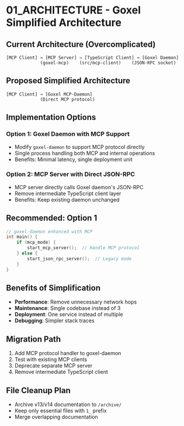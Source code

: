 # 01_ARCHITECTURE - Goxel Simplified Architecture

## Current Architecture (Overcomplicated)
```
[MCP Client] → [MCP Server] → [TypeScript Client] → [Goxel Daemon]
             (goxel-mcp)    (src/mcp-client)    (JSON-RPC socket)
```

## Proposed Simplified Architecture
```
[MCP Client] → [Goxel MCP-Daemon]
             (Direct MCP protocol)
```

## Implementation Options

### Option 1: Goxel Daemon with MCP Support
- Modify `goxel-daemon` to support MCP protocol directly
- Single process handling both MCP and internal operations
- Benefits: Minimal latency, single deployment unit

### Option 2: MCP Server with Direct JSON-RPC
- MCP server directly calls Goxel daemon's JSON-RPC
- Remove intermediate TypeScript client layer
- Benefits: Keep existing daemon unchanged

## Recommended: Option 1

```c
// goxel-daemon enhanced with MCP
int main() {
    if (mcp_mode) {
        start_mcp_server();  // Handle MCP protocol
    } else {
        start_json_rpc_server();  // Legacy mode
    }
}
```

## Benefits of Simplification
- **Performance**: Remove unnecessary network hops
- **Maintenance**: Single codebase instead of 3
- **Deployment**: One service instead of multiple
- **Debugging**: Simpler stack traces

## Migration Path
1. Add MCP protocol handler to goxel-daemon
2. Test with existing MCP clients
3. Deprecate separate MCP server
4. Remove intermediate TypeScript client

## File Cleanup Plan
- Archive v13/v14 documentation to `/archive/`
- Keep only essential files with `1_` prefix
- Merge overlapping documentation